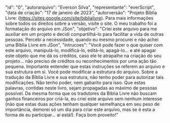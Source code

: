 "id": "0",
    "autorarquivo": "Everson Silva",
    "representante": "everScript",
    "data de criação": "17 de janeiro de 2023",
    "autorversão": "Projeto Bíblia Livre: (https://sites.google.com/site/biblialivre). Para mais informações sobre todos os direitos sobre a versão, visite o site. O meu trabalho foi a formatação do arquivo em JSon",
    "objetivo": "Criei este arquivo para me auxiliar em um projeto e decidi compartilhá-lo para facilitar a vida de outras pessoas. Percebi a necessidade, quando eu mesmo procurei e não achei uma Bíblia Livre em JSon",
    "intrucoes": "Você pode fazer o que quiser com este arquivo, manipulá-lo, modificá-lo, editá-lo, apagá-lo... e até apagar este objeto que me dá os créditos, caso ele te atrapalhe na criação do seu projeto... não preciso de créditos ou reconhecimentos por uma ação tão pequena. Importante entender que estas instruções se referem ao arquivo e sua estrutura em si. Você pode modificar a estrutura do arquivo. Sobre a tradução da Bíblia Livre e sua estrutura, não tenho poder para autorizar tais modificações. Não tenho poder, nem gabarito para isso. Que estas palavras, contidas neste livro, sejam propagadas ao máximo de pessoas possível. Da mesma forma que os tradutores da Bíblia Livre não buscam ganhos financeiros por criá-la, eu criei este arquivo sem nenhum interesse (não que estas duas ações tenham qualquer semelhança em seu peso de importância, demorei só um dia para criar este arquivo, mas se é esta a forma de eu participar... aí está!). Faça bom proveito!"
